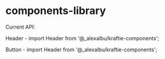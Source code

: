 # components-library

Current API:

  Header - import Header from '@_alexalbu/kraftie-components';

  Button - import Header from '@_alexalbu/kraftie-components';
